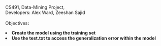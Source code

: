CS491, Data-Mining Project, <br>
Developers: Alex  Ward, Zeeshan Sajid<br> <br>
Objectives<b>:
<li>
   Create the model using the training set
   </li>

<li>
   Use the test.txt to access the generalization error within the model
   </li>
